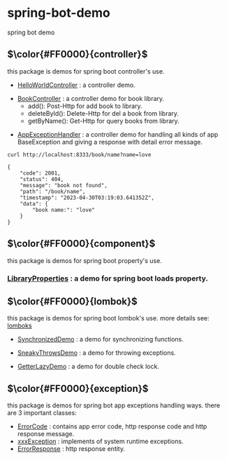 # spring-bot-demo
spring bot demo

## $\color{#FF0000}{controller}$
this package is demos for spring boot controller's use.

* [HelloWorldController](./src/main/java/com/spring/bot/demo/controller/HelloWorldController.java) : a controller demo.
+ [BookController](./src/main/java/com/spring/bot/demo/controller/BookController.java) : a controller demo for book library. 
  - add(): Post-Http for add book to library.
  - deleteById(): Delete-Http for del a book from library.
  - getByName(): Get-Http for query books from library.
* [AppExceptionHandler](./src/main/java/com/spring/bot/demo/controller/AppExceptionHandler.java) : a controller demo for handling all kinds of app BaseException and giving a response with detail error message. 
```
curl http://localhost:8333/book/name?name=love

{
    "code": 2001,
    "status": 404,
    "message": "book not found",
    "path": "/book/name",
    "timestamp": "2023-04-30T03:19:03.641352Z",
    "data": {
        "book name:": "love"
    }
}
```

## $\color{#FF0000}{component}$
this package is demos for spring boot property's use.

### [LibraryProperties](./src/main/java/com/spring/bot/demo/component/LibraryProperties.java) :  a demo for spring boot loads property.

## $\color{#FF0000}{lombok}$
this package is demos for spring boot lombok's use. more details see: [lomboks](https://hezhiqiang8909.gitbook.io/java/docs/javalib/lombok)

* [SynchronizedDemo](./src/main/java/com/spring/bot/demo/lombok/SynchronizedDemo.java) :  a demo for synchronizing functions.

* [SneakyThrowsDemo](./src/main/java/com/spring/bot/demo/lombok/SneakyThrowsDemo.java) :  a demo for throwing exceptions.

* [GetterLazyDemo](./src/main/java/com/spring/bot/demo/lombok/GetterLazyDemo.java) :  a demo for double check lock.

## $\color{#FF0000}{exception}$
this package is demos for spring bot app exceptions handling ways. there are 3 important classes: 
* [ErrorCode](./src/main/java/com/spring/bot/demo/exception/ErrorCode.java) :  contains app error code, http response code and http response message.
* [xxxException](./src/main/java/com/spring/bot/demo/exception/BaseException.java) : implements of system runtime exceptions.
* [ErrorResponse](./src/main/java/com/spring/bot/demo/exception/ErrorResponse.java) : http response entity.

